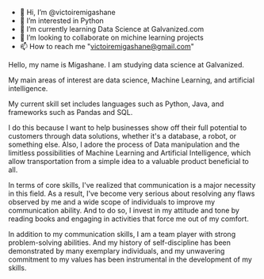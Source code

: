 - 👋 Hi, I’m @victoiremigashane
- 👀 I’m interested in Python
- 🌱 I’m currently learning Data Science at Galvanized.com
- 💞️ I’m looking to collaborate on michine learning projects
- 📫 How to reach me "victoiremigashane@gmail.com"

Hello, my name is Migashane. I am studying data science at Galvanized.

My main areas of interest are data science, Machine Learning, and artificial intelligence. 

My current skill set includes languages such as Python, Java, and frameworks such as Pandas and SQL.

I do this because I want to help businesses show off their full potential to customers through data solutions, whether it's a database, a robot, or something else. Also, I adore the process of Data manipulation and the limitless possibilities of Machine Learning and Artificial Intelligence, which allow transportation from a simple idea to a valuable product beneficial to all.

In terms of core skills, I've realized that communication is a major necessity in this field. As a result, I've become very serious about resolving any flaws observed by me and a wide scope of individuals to improve my communication ability. And to do so, I invest in my attitude and tone by reading books and engaging in activities that force me out of my comfort.

In addition to my communication skills, I am a team player with strong problem-solving abilities. And my history of self-discipline has been demonstrated by many exemplary individuals, and my unwavering commitment to my values has been instrumental in the development of my skills.
